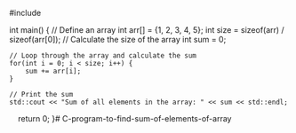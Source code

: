 #include <iostream>

int main() {
    // Define an array
    int arr[] = {1, 2, 3, 4, 5};
    int size = sizeof(arr) / sizeof(arr[0]); // Calculate the size of the array
    int sum = 0;

    // Loop through the array and calculate the sum
    for(int i = 0; i < size; i++) {
        sum += arr[i];
    }

    // Print the sum
    std::cout << "Sum of all elements in the array: " << sum << std::endl;

    return 0;
}# C-program-to-find-sum-of-elements-of-array
